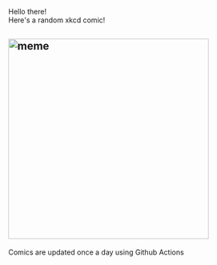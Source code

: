 Hello there! <br>Here's a random xkcd comic!<br>
## <img src="https://imgs.xkcd.com/comics/guest_week_jeph_jacques_questionable_content.png" alt="meme" width="400"/><br>
Comics are updated once a day using Github Actions